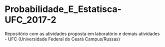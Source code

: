 # Probabilidade_E_Estatisca-UFC_2017-2
Repositório com as atividades proposta em laboratório e demais atividades - UFC (Universidade Federal do Ceará Campus/Russas)
